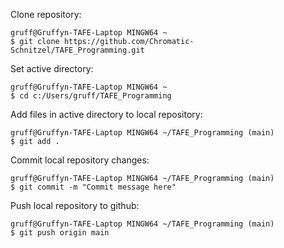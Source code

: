 
Clone repository:
```
gruff@Gruffyn-TAFE-Laptop MINGW64 ~ 
$ git clone https://github.com/Chromatic-Schnitzel/TAFE_Programming.git
```
Set active directory: 
```
gruff@Gruffyn-TAFE-Laptop MINGW64 ~ 
$ cd c:/Users/gruff/TAFE_Programming 
```
Add files in active directory to local repository: 
```
gruff@Gruffyn-TAFE-Laptop MINGW64 ~/TAFE_Programming (main) 
$ git add .
``` 
Commit local repository changes: 
```
gruff@Gruffyn-TAFE-Laptop MINGW64 ~/TAFE_Programming (main) 
$ git commit -m "Commit message here" 
```
Push local repository to github: 
```
gruff@Gruffyn-TAFE-Laptop MINGW64 ~/TAFE_Programming (main) 
$ git push origin main
```